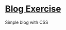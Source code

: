 # [Blog Exercise](https://hhau01.github.io/web-dev-bc/2.1-BlogExercise/blog.html)
Simple blog with CSS
